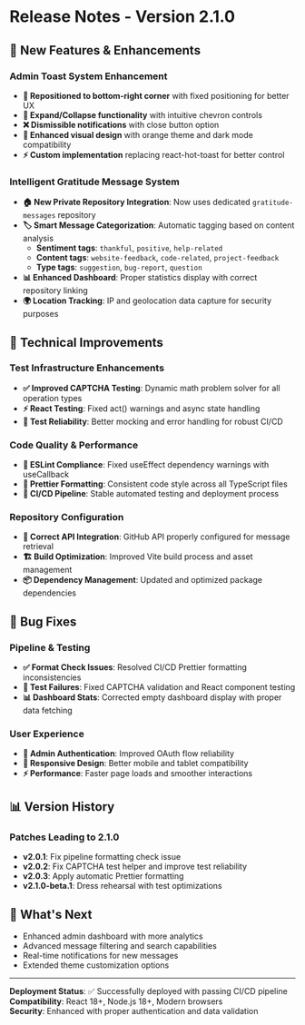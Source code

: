 # Release Notes - Version 2.1.0

## 🚀 New Features & Enhancements

### Admin Toast System Enhancement

- **📍 Repositioned to bottom-right corner** with fixed positioning for better UX
- **🔽 Expand/Collapse functionality** with intuitive chevron controls
- **❌ Dismissible notifications** with close button option
- **🎨 Enhanced visual design** with orange theme and dark mode compatibility
- **⚡ Custom implementation** replacing react-hot-toast for better control

### Intelligent Gratitude Message System

- **🏠 New Private Repository Integration**: Now uses dedicated `gratitude-messages` repository
- **🏷️ Smart Message Categorization**: Automatic tagging based on content analysis
  - **Sentiment tags**: `thankful`, `positive`, `help-related`
  - **Content tags**: `website-feedback`, `code-related`, `project-feedback`
  - **Type tags**: `suggestion`, `bug-report`, `question`
- **📊 Enhanced Dashboard**: Proper statistics display with correct repository linking
- **🌍 Location Tracking**: IP and geolocation data capture for security purposes

## 🔧 Technical Improvements

### Test Infrastructure Enhancements

- **✅ Improved CAPTCHA Testing**: Dynamic math problem solver for all operation types
- **⚡ React Testing**: Fixed act() warnings and async state handling
- **🧪 Test Reliability**: Better mocking and error handling for robust CI/CD

### Code Quality & Performance

- **📏 ESLint Compliance**: Fixed useEffect dependency warnings with useCallback
- **💅 Prettier Formatting**: Consistent code style across all TypeScript files
- **🔄 CI/CD Pipeline**: Stable automated testing and deployment process

### Repository Configuration

- **🔗 Correct API Integration**: GitHub API properly configured for message retrieval
- **🏗️ Build Optimization**: Improved Vite build process and asset management
- **📦 Dependency Management**: Updated and optimized package dependencies

## 🐛 Bug Fixes

### Pipeline & Testing

- **✅ Format Check Issues**: Resolved CI/CD Prettier formatting inconsistencies
- **🧪 Test Failures**: Fixed CAPTCHA validation and React component testing
- **📊 Dashboard Stats**: Corrected empty dashboard display with proper data fetching

### User Experience

- **🔄 Admin Authentication**: Improved OAuth flow reliability
- **📱 Responsive Design**: Better mobile and tablet compatibility
- **⚡ Performance**: Faster page loads and smoother interactions

## 📊 Version History

### Patches Leading to 2.1.0

- **v2.0.1**: Fix pipeline formatting check issue
- **v2.0.2**: Fix CAPTCHA test helper and improve test reliability
- **v2.0.3**: Apply automatic Prettier formatting
- **v2.1.0-beta.1**: Dress rehearsal with test optimizations

## 🔮 What's Next

- Enhanced admin dashboard with more analytics
- Advanced message filtering and search capabilities
- Real-time notifications for new messages
- Extended theme customization options

---

**Deployment Status**: ✅ Successfully deployed with passing CI/CD pipeline  
**Compatibility**: React 18+, Node.js 18+, Modern browsers  
**Security**: Enhanced with proper authentication and data validation
